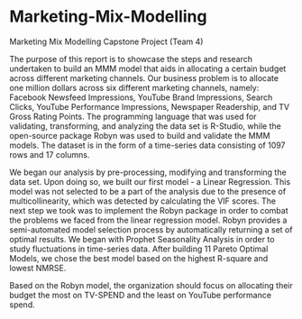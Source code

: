 # Marketing-Mix-Modelling
Marketing Mix Modelling Capstone Project (Team 4)

The purpose of this report is to showcase the steps and research undertaken to build an MMM model that aids in allocating a certain budget across different marketing channels. Our business problem is to allocate one million dollars across six different marketing channels, namely: Facebook Newsfeed Impressions, YouTube Brand Impressions, Search Clicks, YouTube Performance Impressions, Newspaper Readership, and TV Gross Rating Points. The programming language that was used for validating, transforming, and analyzing the data set is R-Studio, while the open-source package Robyn was used to build and validate the MMM models. The dataset is in the form of a time-series data consisting of 1097 rows and 17 columns. 

We began our analysis by pre-processing, modifying and transforming the data set. Upon doing so, we built our first model - a Linear Regression. This model was not selected to be a part of the analysis due to the presence of multicollinearity, which was detected by calculating the VIF scores. The next step we took was to implement the Robyn package in order to combat the problems we faced from the linear regression model. Robyn provides a semi-automated model selection process by automatically returning a set of optimal results. We began with Prophet Seasonality Analysis in order to study fluctuations in time-series data. After building 11 Pareto Optimal Models, we chose the best model based on the highest R-square and lowest NMRSE.  

Based on the Robyn model, the organization should focus on allocating their budget the most on TV-SPEND and the least on YouTube performance spend.
